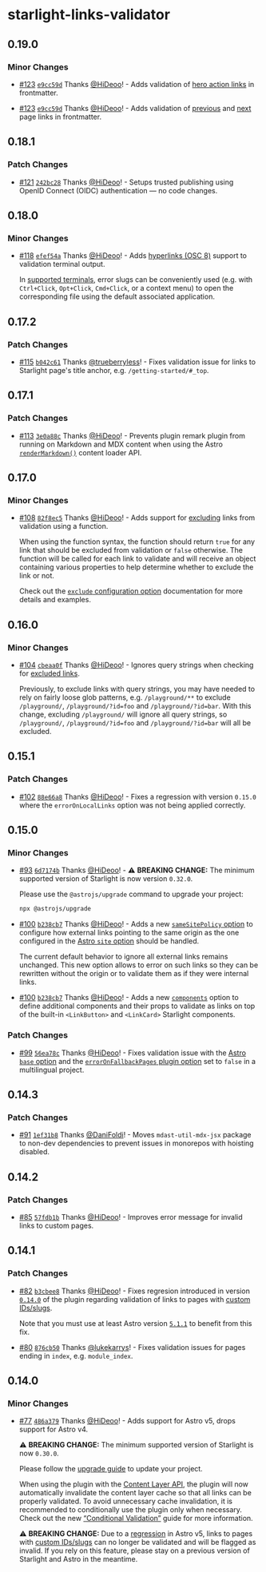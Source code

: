 # starlight-links-validator

## 0.19.0

### Minor Changes

- [#123](https://github.com/HiDeoo/starlight-links-validator/pull/123) [`e9cc59d`](https://github.com/HiDeoo/starlight-links-validator/commit/e9cc59de376c7602f70e9310e320fdd6d44a17d3) Thanks [@HiDeoo](https://github.com/HiDeoo)! - Adds validation of [hero action links](https://starlight.astro.build/reference/frontmatter/#hero) in frontmatter.

- [#123](https://github.com/HiDeoo/starlight-links-validator/pull/123) [`e9cc59d`](https://github.com/HiDeoo/starlight-links-validator/commit/e9cc59de376c7602f70e9310e320fdd6d44a17d3) Thanks [@HiDeoo](https://github.com/HiDeoo)! - Adds validation of [previous](https://starlight.astro.build/reference/frontmatter/#prev) and [next](https://starlight.astro.build/reference/frontmatter/#next) page links in frontmatter.

## 0.18.1

### Patch Changes

- [#121](https://github.com/HiDeoo/starlight-links-validator/pull/121) [`242bc28`](https://github.com/HiDeoo/starlight-links-validator/commit/242bc2862aa7d911d5de0301e5caa29342e92ffd) Thanks [@HiDeoo](https://github.com/HiDeoo)! - Setups trusted publishing using OpenID Connect (OIDC) authentication — no code changes.

## 0.18.0

### Minor Changes

- [#118](https://github.com/HiDeoo/starlight-links-validator/pull/118) [`efef54a`](https://github.com/HiDeoo/starlight-links-validator/commit/efef54a647f65072d33b70ad92a2ea90b52ddb57) Thanks [@HiDeoo](https://github.com/HiDeoo)! - Adds [hyperlinks (OSC 8)](https://gist.github.com/egmontkob/eb114294efbcd5adb1944c9f3cb5feda) support to validation terminal output.

  In [supported terminals](https://github.com/Alhadis/OSC8-Adoption/), error slugs can be conveniently used (e.g. with `Ctrl+Click`, `Opt+Click`, `Cmd+Click`, or a context menu) to open the corresponding file using the default associated application.

## 0.17.2

### Patch Changes

- [#115](https://github.com/HiDeoo/starlight-links-validator/pull/115) [`b042c61`](https://github.com/HiDeoo/starlight-links-validator/commit/b042c61d479ad6584a4065bf84dadb6f3078145a) Thanks [@trueberryless](https://github.com/trueberryless)! - Fixes validation issue for links to Starlight page's title anchor, e.g. `/getting-started/#_top`.

## 0.17.1

### Patch Changes

- [#113](https://github.com/HiDeoo/starlight-links-validator/pull/113) [`3e0a88c`](https://github.com/HiDeoo/starlight-links-validator/commit/3e0a88cd2f7f6f84c57248ae72a8e8df32c22dbe) Thanks [@HiDeoo](https://github.com/HiDeoo)! - Prevents plugin remark plugin from running on Markdown and MDX content when using the Astro [`renderMarkdown()`](https://docs.astro.build/en/reference/content-loader-reference/#rendermarkdown) content loader API.

## 0.17.0

### Minor Changes

- [#108](https://github.com/HiDeoo/starlight-links-validator/pull/108) [`82f8ec5`](https://github.com/HiDeoo/starlight-links-validator/commit/82f8ec5cff97d5b9e343440666a3bb67de216b00) Thanks [@HiDeoo](https://github.com/HiDeoo)! - Adds support for [excluding](https://starlight-links-validator.vercel.app/configuration#exclude) links from validation using a function.

  When using the function syntax, the function should return `true` for any link that should be excluded from validation or `false` otherwise. The function will be called for each link to validate and will receive an object containing various properties to help determine whether to exclude the link or not.

  Check out the [`exclude` configuration option](https://starlight-links-validator.vercel.app/configuration#exclude) documentation for more details and examples.

## 0.16.0

### Minor Changes

- [#104](https://github.com/HiDeoo/starlight-links-validator/pull/104) [`cbeaa0f`](https://github.com/HiDeoo/starlight-links-validator/commit/cbeaa0f10d757947940af77e5e9de308f97993a8) Thanks [@HiDeoo](https://github.com/HiDeoo)! - Ignores query strings when checking for [excluded links](https://starlight-links-validator.vercel.app/configuration#exclude).

  Previously, to exclude links with query strings, you may have needed to rely on fairly loose glob patterns, e.g. `/playground/**` to exclude `/playground/`, `/playground/?id=foo` and `/playground/?id=bar`. With this change, excluding `/playground/` will ignore all query strings, so `/playground/`, `/playground/?id=foo` and `/playground/?id=bar` will all be excluded.

## 0.15.1

### Patch Changes

- [#102](https://github.com/HiDeoo/starlight-links-validator/pull/102) [`88e66a8`](https://github.com/HiDeoo/starlight-links-validator/commit/88e66a8236eeb419ae50e4aac046500600951cc9) Thanks [@HiDeoo](https://github.com/HiDeoo)! - Fixes a regression with version `0.15.0` where the `errorOnLocalLinks` option was not being applied correctly.

## 0.15.0

### Minor Changes

- [#93](https://github.com/HiDeoo/starlight-links-validator/pull/93) [`6d7174b`](https://github.com/HiDeoo/starlight-links-validator/commit/6d7174bcc6a2bb39f287a50bbdda29a6af4c16c8) Thanks [@HiDeoo](https://github.com/HiDeoo)! - ⚠️ **BREAKING CHANGE:** The minimum supported version of Starlight is now version `0.32.0`.

  Please use the `@astrojs/upgrade` command to upgrade your project:

  ```sh
  npx @astrojs/upgrade
  ```

- [#100](https://github.com/HiDeoo/starlight-links-validator/pull/100) [`b238cb7`](https://github.com/HiDeoo/starlight-links-validator/commit/b238cb7bd3db5f8fe848c317ba52d5ab44eb853e) Thanks [@HiDeoo](https://github.com/HiDeoo)! - Adds a new [`sameSitePolicy` option](https://starlight-links-validator.vercel.app/configuration#samesitepolicy) to configure how external links pointing to the same origin as the one configured in the [Astro `site` option](https://docs.astro.build/en/reference/configuration-reference/#site) should be handled.

  The current default behavior to ignore all external links remains unchanged. This new option allows to error on such links so they can be rewritten without the origin or to validate them as if they were internal links.

- [#100](https://github.com/HiDeoo/starlight-links-validator/pull/100) [`b238cb7`](https://github.com/HiDeoo/starlight-links-validator/commit/b238cb7bd3db5f8fe848c317ba52d5ab44eb853e) Thanks [@HiDeoo](https://github.com/HiDeoo)! - Adds a new [`components`](https://starlight-links-validator.vercel.app/configuration#components) option to define additional components and their props to validate as links on top of the built-in `<LinkButton>` and `<LinkCard>` Starlight components.

### Patch Changes

- [#99](https://github.com/HiDeoo/starlight-links-validator/pull/99) [`56ea78c`](https://github.com/HiDeoo/starlight-links-validator/commit/56ea78cefa40f554f88a32181daae1a82ec2fa9a) Thanks [@HiDeoo](https://github.com/HiDeoo)! - Fixes validation issue with the [Astro `base` option](https://docs.astro.build/en/reference/configuration-reference/#base) and the [`errorOnFallbackPages` plugin option](https://starlight-links-validator.vercel.app/configuration#erroronfallbackpages) set to `false` in a multilingual project.

## 0.14.3

### Patch Changes

- [#91](https://github.com/HiDeoo/starlight-links-validator/pull/91) [`1ef31b8`](https://github.com/HiDeoo/starlight-links-validator/commit/1ef31b81e7c5321a7481df6111d9161c4608fd4e) Thanks [@DaniFoldi](https://github.com/DaniFoldi)! - Moves `mdast-util-mdx-jsx` package to non-dev dependencies to prevent issues in monorepos with hoisting disabled.

## 0.14.2

### Patch Changes

- [#85](https://github.com/HiDeoo/starlight-links-validator/pull/85) [`57fdb1b`](https://github.com/HiDeoo/starlight-links-validator/commit/57fdb1b2f85f023e4b053480fd9ea5adb69a9e2a) Thanks [@HiDeoo](https://github.com/HiDeoo)! - Improves error message for invalid links to custom pages.

## 0.14.1

### Patch Changes

- [#82](https://github.com/HiDeoo/starlight-links-validator/pull/82) [`b3cbee8`](https://github.com/HiDeoo/starlight-links-validator/commit/b3cbee83fb54f5bd6dd06b01bb8397758c081752) Thanks [@HiDeoo](https://github.com/HiDeoo)! - Fixes regresion introduced in version [`0.14.0`](https://github.com/HiDeoo/starlight-links-validator/releases/tag/starlight-links-validator%400.14.0) of the plugin regarding validation of links to pages with [custom IDs/slugs](https://docs.astro.build/en/guides/content-collections/#defining-custom-ids).

  Note that you must use at least Astro version [`5.1.1`](https://github.com/withastro/astro/releases/tag/astro%405.1.1) to benefit from this fix.

- [#80](https://github.com/HiDeoo/starlight-links-validator/pull/80) [`876cb50`](https://github.com/HiDeoo/starlight-links-validator/commit/876cb5094d10a56a1be04b7cdc27e4f89fb1b681) Thanks [@lukekarrys](https://github.com/lukekarrys)! - Fixes validation issues for pages ending in `index`, e.g. `module_index`.

## 0.14.0

### Minor Changes

- [#77](https://github.com/HiDeoo/starlight-links-validator/pull/77) [`486a379`](https://github.com/HiDeoo/starlight-links-validator/commit/486a379c5bda40584126c376e14a3c82c23bd449) Thanks [@HiDeoo](https://github.com/HiDeoo)! - Adds support for Astro v5, drops support for Astro v4.

  ⚠️ **BREAKING CHANGE:** The minimum supported version of Starlight is now `0.30.0`.

  Please follow the [upgrade guide](https://github.com/withastro/starlight/releases/tag/%40astrojs/starlight%400.30.0) to update your project.

  When using the plugin with the [Content Layer API](https://docs.astro.build/en/guides/content-collections), the plugin will now automatically invalidate the content layer cache so that all links can be properly validated. To avoid unnecessary cache invalidation, it is recommended to conditionally use the plugin only when necessary. Check out the new [“Conditional Validation”](https://starlight-links-validator.vercel.app/guides/conditional-validation/) guide for more information.

  ⚠️ **BREAKING CHANGE:** Due to a [regression](https://github.com/withastro/astro/issues/12778) in Astro v5, links to pages with [custom IDs/slugs](https://docs.astro.build/en/guides/content-collections/#defining-custom-ids) can no longer be validated and will be flagged as invalid. If you rely on this feature, please stay on a previous version of Starlight and Astro in the meantime.

